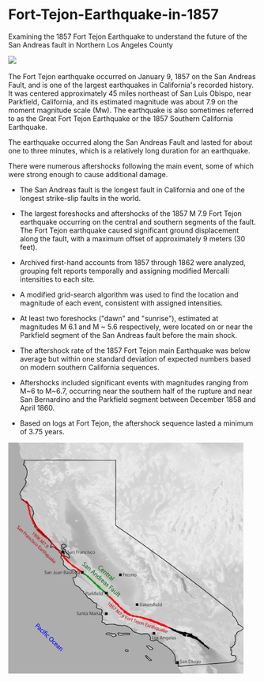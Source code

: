 # Fort-Tejon-Earthquake-in-1857
Examining the 1857 Fort Tejon Earthquake to understand the future of the San Andreas fault in Northern Los Angeles County

![](img/fort_tejon_modern.png)


The Fort Tejon earthquake occurred on January 9, 1857 on the San Andreas Fault, and is one of the largest earthquakes in California's recorded history. It was centered approximately 45 miles northeast of San Luis Obispo, near Parkfield, California, and its estimated magnitude was about 7.9 on the moment magnitude scale (Mw). The earthquake is also sometimes referred to as the Great Fort Tejon Earthquake or the 1857 Southern California Earthquake.

The earthquake occurred along the San Andreas Fault and lasted for about one to three minutes, which is a relatively long duration for an earthquake.

There were numerous aftershocks following the main event, some of which were strong enough to cause additional damage.

* The San Andreas fault is the longest fault in California and one of the longest strike-slip faults in the world.

* The largest foreshocks and aftershocks of the 1857 M 7.9 Fort Tejon earthquake occurring on the central and southern segments of the fault. The Fort Tejon earthquake caused significant ground displacement along the fault, with a maximum offset of approximately 9 meters (30 feet).

* Archived first-hand accounts from 1857 through 1862 were analyzed, grouping felt reports temporally and assigning modified Mercalli intensities to each site.

* A modified grid-search algorithm was used to find the location and magnitude of each event, consistent with assigned intensities.

* At least two foreshocks ("dawn" and "sunrise"), estimated at magnitudes M 6.1 and M ~ 5.6 respectively, were located on or near the Parkfield segment of the San Andreas fault before the main shock.

* The aftershock rate of the 1857 Fort Tejon main Earthquake was below average but within one standard deviation of expected numbers based on modern southern California sequences.

* Aftershocks included significant events with magnitudes ranging from M~6 to M~6.7, occurring near the southern half of the rupture and near San Bernardino and the Parkfield segment between December 1858 and April 1860.

* Based on logs at Fort Tejon, the aftershock sequence lasted a minimum of 3.75 years.

![](img/CA_1857_1906.png)






